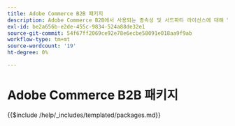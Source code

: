 ```yaml
---
title: Adobe Commerce B2B 패키지
description: Adobe Commerce B2B에서 사용되는 종속성 및 서드파티 라이선스에 대해 알아봅니다.
exl-id: be2a656b-e2de-455c-9834-524a88de32e1
source-git-commit: 54f67ff2069ce92e78e6ecbe58091e018aa9f9ab
workflow-type: tm+mt
source-wordcount: '19'
ht-degree: 0%

---
```


# Adobe Commerce B2B 패키지

{{$include /help/_includes/templated/packages.md}}
